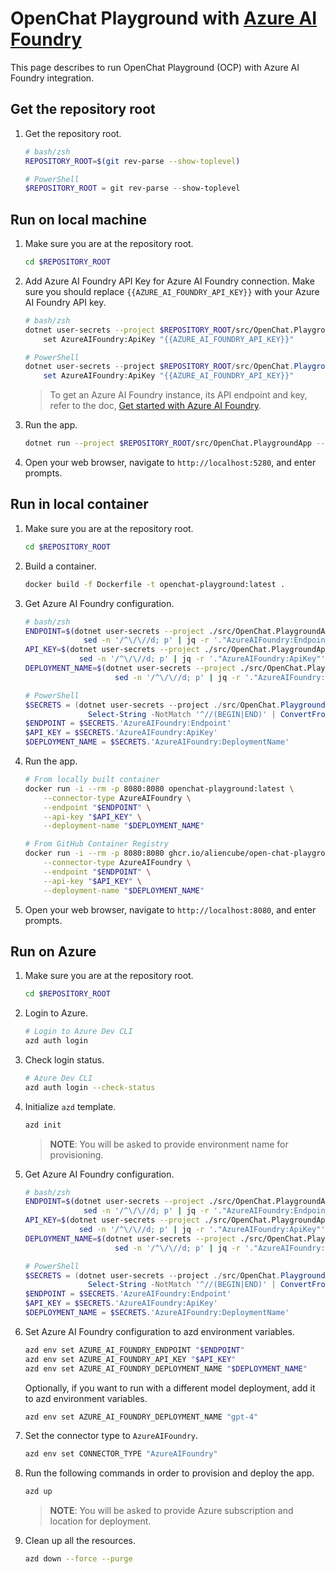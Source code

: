 # OpenChat Playground with [Azure AI Foundry](https://learn.microsoft.com/azure/ai-foundry/what-is-azure-ai-foundry)

This page describes to run OpenChat Playground (OCP) with Azure AI Foundry integration.

## Get the repository root

1. Get the repository root.

    ```bash
    # bash/zsh
    REPOSITORY_ROOT=$(git rev-parse --show-toplevel)
    ```

    ```powershell
    # PowerShell
    $REPOSITORY_ROOT = git rev-parse --show-toplevel
    ```

## Run on local machine

1. Make sure you are at the repository root.

    ```bash
    cd $REPOSITORY_ROOT
    ```

1. Add Azure AI Foundry API Key for Azure AI Foundry connection. Make sure you should replace `{{AZURE_AI_FOUNDRY_API_KEY}}` with your Azure AI Foundry API key.

    ```bash
    # bash/zsh
    dotnet user-secrets --project $REPOSITORY_ROOT/src/OpenChat.PlaygroundApp \
        set AzureAIFoundry:ApiKey "{{AZURE_AI_FOUNDRY_API_KEY}}"
    ```

    ```powershell
    # PowerShell
    dotnet user-secrets --project $REPOSITORY_ROOT/src/OpenChat.PlaygroundApp `
        set AzureAIFoundry:ApiKey "{{AZURE_AI_FOUNDRY_API_KEY}}"
    ```

    > To get an Azure AI Foundry instance, its API endpoint and key, refer to the doc, [Get started with Azure AI Foundry](https://learn.microsoft.com/en-us/azure/ai-foundry/quickstarts/get-started-code?tabs=csharp#set-up-your-environment).

1. Run the app.

    ```bash
    dotnet run --project $REPOSITORY_ROOT/src/OpenChat.PlaygroundApp -- --connector-type AzureAIFoundry
    ```

1. Open your web browser, navigate to `http://localhost:5280`, and enter prompts.

## Run in local container

1. Make sure you are at the repository root.

    ```bash
    cd $REPOSITORY_ROOT
    ```

1. Build a container.

    ```bash
    docker build -f Dockerfile -t openchat-playground:latest .
    ```

1. Get Azure AI Foundry configuration.

    ```bash
    # bash/zsh
    ENDPOINT=$(dotnet user-secrets --project ./src/OpenChat.PlaygroundApp list --json | \
                 sed -n '/^\/\//d; p' | jq -r '."AzureAIFoundry:Endpoint"')
    API_KEY=$(dotnet user-secrets --project ./src/OpenChat.PlaygroundApp list --json | \
                sed -n '/^\/\//d; p' | jq -r '."AzureAIFoundry:ApiKey"')
    DEPLOYMENT_NAME=$(dotnet user-secrets --project ./src/OpenChat.PlaygroundApp list --json | \
                        sed -n '/^\/\//d; p' | jq -r '."AzureAIFoundry:DeploymentName"')
    ```

    ```powershell
    # PowerShell
    $SECRETS = (dotnet user-secrets --project ./src/OpenChat.PlaygroundApp list --json | `
                  Select-String -NotMatch '^//(BEGIN|END)' | ConvertFrom-Json)
    $ENDPOINT = $SECRETS.'AzureAIFoundry:Endpoint'
    $API_KEY = $SECRETS.'AzureAIFoundry:ApiKey'
    $DEPLOYMENT_NAME = $SECRETS.'AzureAIFoundry:DeploymentName'
    ```

1. Run the app.

    ```bash
    # From locally built container
    docker run -i --rm -p 8080:8080 openchat-playground:latest \
        --connector-type AzureAIFoundry \
        --endpoint "$ENDPOINT" \
        --api-key "$API_KEY" \
        --deployment-name "$DEPLOYMENT_NAME"
    ```

    ```bash
    # From GitHub Container Registry
    docker run -i --rm -p 8080:8080 ghcr.io/aliencube/open-chat-playground/openchat-playground:latest \
        --connector-type AzureAIFoundry \
        --endpoint "$ENDPOINT" \
        --api-key "$API_KEY" \
        --deployment-name "$DEPLOYMENT_NAME"
    ```

1. Open your web browser, navigate to `http://localhost:8080`, and enter prompts.

## Run on Azure

1. Make sure you are at the repository root.

    ```bash
    cd $REPOSITORY_ROOT
    ```

1. Login to Azure.

    ```bash
    # Login to Azure Dev CLI
    azd auth login
    ```

1. Check login status.

    ```bash
    # Azure Dev CLI
    azd auth login --check-status
    ```

1. Initialize `azd` template.

    ```bash
    azd init
    ```

   > **NOTE**: You will be asked to provide environment name for provisioning.

1. Get Azure AI Foundry configuration.

    ```bash
    # bash/zsh
    ENDPOINT=$(dotnet user-secrets --project ./src/OpenChat.PlaygroundApp list --json | \
                 sed -n '/^\/\//d; p' | jq -r '."AzureAIFoundry:Endpoint"')
    API_KEY=$(dotnet user-secrets --project ./src/OpenChat.PlaygroundApp list --json | \
                sed -n '/^\/\//d; p' | jq -r '."AzureAIFoundry:ApiKey"')
    DEPLOYMENT_NAME=$(dotnet user-secrets --project ./src/OpenChat.PlaygroundApp list --json | \
                        sed -n '/^\/\//d; p' | jq -r '."AzureAIFoundry:DeploymentName"')
    ```

    ```powershell
    # PowerShell
    $SECRETS = (dotnet user-secrets --project ./src/OpenChat.PlaygroundApp list --json | `
                  Select-String -NotMatch '^//(BEGIN|END)' | ConvertFrom-Json)
    $ENDPOINT = $SECRETS.'AzureAIFoundry:Endpoint'
    $API_KEY = $SECRETS.'AzureAIFoundry:ApiKey'
    $DEPLOYMENT_NAME = $SECRETS.'AzureAIFoundry:DeploymentName'
    ```

1. Set Azure AI Foundry configuration to azd environment variables.

    ```bash
    azd env set AZURE_AI_FOUNDRY_ENDPOINT "$ENDPOINT"
    azd env set AZURE_AI_FOUNDRY_API_KEY "$API_KEY"
    azd env set AZURE_AI_FOUNDRY_DEPLOYMENT_NAME "$DEPLOYMENT_NAME"
    ```

   Optionally, if you want to run with a different model deployment, add it to azd environment variables.

    ```bash
    azd env set AZURE_AI_FOUNDRY_DEPLOYMENT_NAME "gpt-4"
    ```

1. Set the connector type to `AzureAIFoundry`.

    ```bash
    azd env set CONNECTOR_TYPE "AzureAIFoundry"
    ```

1. Run the following commands in order to provision and deploy the app.

    ```bash
    azd up
    ```

   > **NOTE**: You will be asked to provide Azure subscription and location for deployment.

1. Clean up all the resources.

    ```bash
    azd down --force --purge
    ```
